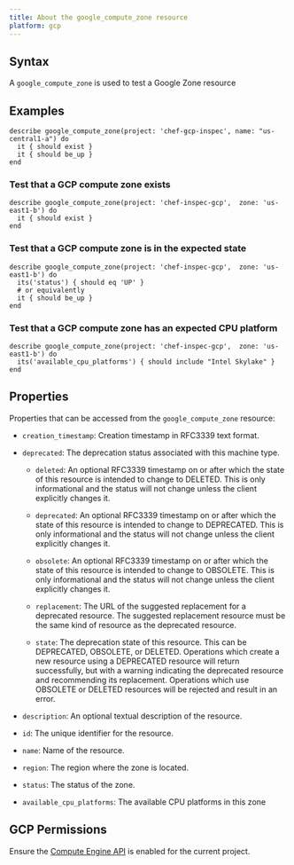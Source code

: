 ```yaml
---
title: About the google_compute_zone resource
platform: gcp
---
```


## Syntax
A `google_compute_zone` is used to test a Google Zone resource

## Examples
```
describe google_compute_zone(project: 'chef-gcp-inspec', name: "us-central1-a") do
  it { should exist }
  it { should be_up }
end
```

### Test that a GCP compute zone exists

    describe google_compute_zone(project: 'chef-inspec-gcp',  zone: 'us-east1-b') do
      it { should exist }
    end

### Test that a GCP compute zone is in the expected state

    describe google_compute_zone(project: 'chef-inspec-gcp',  zone: 'us-east1-b') do
      its('status') { should eq 'UP' }
      # or equivalently
      it { should be_up }
    end

### Test that a GCP compute zone has an expected CPU platform

    describe google_compute_zone(project: 'chef-inspec-gcp',  zone: 'us-east1-b') do
      its('available_cpu_platforms') { should include "Intel Skylake" }
    end

## Properties
Properties that can be accessed from the `google_compute_zone` resource:


  * `creation_timestamp`: Creation timestamp in RFC3339 text format.

  * `deprecated`: The deprecation status associated with this machine type.

    * `deleted`: An optional RFC3339 timestamp on or after which the state of this resource is intended to change to DELETED. This is only informational and the status will not change unless the client explicitly changes it.

    * `deprecated`: An optional RFC3339 timestamp on or after which the state of this resource is intended to change to DEPRECATED. This is only informational and the status will not change unless the client explicitly changes it.

    * `obsolete`: An optional RFC3339 timestamp on or after which the state of this resource is intended to change to OBSOLETE. This is only informational and the status will not change unless the client explicitly changes it.

    * `replacement`: The URL of the suggested replacement for a deprecated resource. The suggested replacement resource must be the same kind of resource as the deprecated resource.

    * `state`: The deprecation state of this resource. This can be DEPRECATED, OBSOLETE, or DELETED. Operations which create a new resource using a DEPRECATED resource will return successfully, but with a warning indicating the deprecated resource and recommending its replacement. Operations which use OBSOLETE or DELETED resources will be rejected and result in an error.

  * `description`: An optional textual description of the resource.

  * `id`: The unique identifier for the resource.

  * `name`: Name of the resource.

  * `region`: The region where the zone is located.

  * `status`: The status of the zone.

  * `available_cpu_platforms`: The available CPU platforms in this zone


## GCP Permissions

Ensure the [Compute Engine API](https://console.cloud.google.com/apis/library/compute.googleapis.com/) is enabled for the current project.
